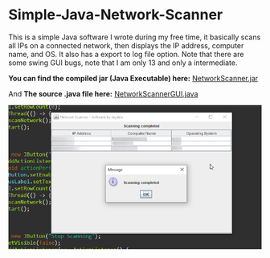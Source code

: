 # Simple-Java-Network-Scanner
This is a simple Java software I wrote during my free time, it basically scans all IPs on a connected network, then displays the IP address, computer name, and OS. It also has a export to log file option. Note that there are some swing GUI bugs, note that I am only 13 and only a intermediate.

**You can find the compiled jar (Java Executable) here:** [NetworkScanner.jar](https://github.com/TheGameCenter/Simple-Java-Network-Scanner/blob/main/bin/Builds/NetworkScanner.jar)

And **The source .java file here:** [NetworkScannerGUI.java](https://github.com/TheGameCenter/Simple-Java-Network-Scanner/blob/main/src/NetworkScanner/java/NetworkScannerGUI.java)


![](https://raw.githubusercontent.com/TheGameCenter/Simple-Java-Network-Scanner/main/bin/Builds/readme_img.png)
